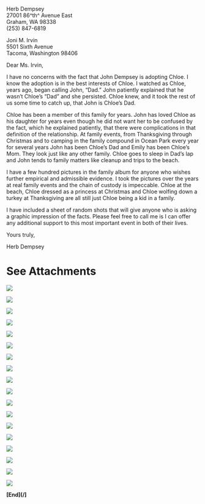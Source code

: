 ﻿Herb Dempsey\
27001 86^th^ Avenue East\
Graham, WA 98338\
(253) 847-6819

Joni M. Irvin\
5501 Sixth Avenue\
Tacoma, Washington 98406

Dear Ms. Irvin,

I have no concerns with the fact that John Dempsey is adopting Chloe. I
know the adoption is in the best interests of Chloe. I watched as Chloe,
years ago, began calling John, “Dad.” John patiently explained that he
wasn’t Chloe’s “Dad” and she persisted. Chloe knew, and it took the rest
of us some time to catch up, that John is Chloe’s Dad.

Chloe has been a member of this family for years. John has loved Chloe
as his daughter for years even though he did not want her to be confused
by the fact, which he explained patiently, that there were complications
in that definition of the relationship. At family events, from
Thanksgiving through Christmas and to camping in the family compound in
Ocean Park every year for several years John has been Chloe’s Dad and
Emily has been Chloe’s Mom. They look just like any other family. Chloe
goes to sleep in Dad’s lap and John tends to family matters like cleanup
and trips to the beach.

I have a few hundred pictures in the family album for anyone who wishes
further empirical and admissible evidence. I took the pictures over the
years at real family events and the chain of custody is impeccable.
Chloe at the beach, Chloe dressed as a princess at Christmas and Chloe
wolfing down a turkey at Thanksgiving are all still just Chloe being a
kid in a family.

I have included a sheet of random shots that will give anyone who is
asking a graphic impression of the facts. Please feel free to call me is
I can offer any additional support to this most important event in both
of their lives.

Yours truly,

Herb Dempsey

# See Attachments

![](img/noise/hd/image1.jpg)

![](img/noise/hd/image2.JPG)

![](img/noise/hd/image3.JPG)

![](img/noise/hd/image4.jpeg)

![](img/noise/hd/image5.jpeg)

![](img/noise/hd/image6.jpeg)

![](img/noise/hd/image7.jpeg)

![](img/noise/hd/image8.jpeg)

![](img/noise/hd/image9.jpeg)

![](img/noise/hd/image10.jpeg)

![](img/noise/hd/image11.jpg)

![](img/noise/hd/image12.jpeg)

![](img/noise/hd/image13.jpeg)

![](img/noise/hd/image14.jpeg)

![](img/noise/hd/image15.jpeg)

![](img/noise/hd/image16.jpeg)

![](img/noise/hd/image17.jpg)

![](img/noise/hd/image18.jpg)


**[End](/]**

<br>
<br>

